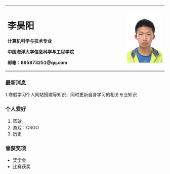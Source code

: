 <table border="0">
  <tr>
    <td width="75%">
      <h1>李昊阳</h1>
      <p><b>计算机科学与技术专业</b></p>
      <p><b>中国海洋大学信息科学与工程学院</b></p>
      <p><b>邮箱：895873251@qq.com</b></p>
    </td>
    <td width="25%">
      <img src="/YO.jpg" width="100%"> 
    </td>
  </tr>
</table>

### 最新消息
1.寒假学习个人网站搭建等知识，同时更新自身学习的相关专业知识

### 个人爱好
1. 篮球
2. 游戏：CSGO
3. 历史

### 曾获奖项
- 奖学金
- 比赛获奖


